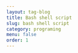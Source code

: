 ```yaml
---
layout: tag-blog
title: Bash shell script
slug: bash shell script
category: programing
menu: false
order: 1
---
```

